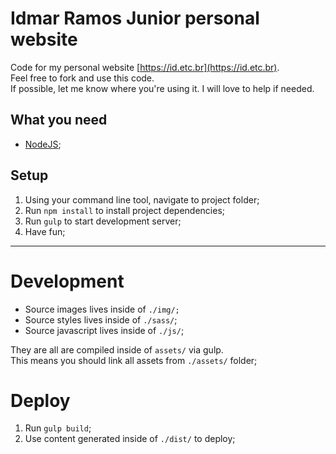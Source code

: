# Idmar Ramos Junior personal website

Code for my personal website [https://id.etc.br](https://id.etc.br).  
Feel free to fork and use this code.  
If possible, let me know where you're using it. I will love to help if needed.

## What you need

- [NodeJS](https://nodejs.org);

## Setup

1. Using your command line tool, navigate to project folder;
1. Run `npm install` to install project dependencies;
1. Run `gulp` to start development server;
1. Have fun;

---

# Development

- Source images lives inside of `./img/;`
- Source styles lives inside of `./sass/`;
- Source javascript lives inside of `./js/`;

They are all are compiled inside of `assets/` via gulp.  
This means you should link all assets from `./assets/` folder;

# Deploy

1. Run `gulp build`;
1. Use content generated inside of `./dist/` to deploy;